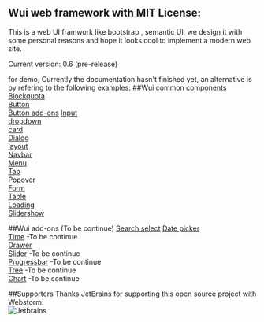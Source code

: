 Wui web framework with MIT License:
-------------------------------
This is a web UI framwork like bootstrap , semantic UI,
we design it with some personal reasons and hope it looks cool to implement a modern web site.

Current version: 0.6 (pre-release)

for demo, Currently the documentation hasn't finished yet, an alternative is by refering to the following examples:
##Wui common components<br/>
[Blockquota](http://htmlpreview.github.io/?https://github.com/jeven2016/wheel-ui/blob/master/example/blockquota.html "Blockquota")  
[Button](http://htmlpreview.github.io/?https://github.com/jeven2016/wheel-ui/blob/master/example/button.html "Button")  
[Button add-ons](http://htmlpreview.github.io/?https://github.com/jeven2016/wheel-ui/blob/master/example/button-add-ons.html "Button") 
[Input](http://htmlpreview.github.io/?https://github.com/jeven2016/wheel-ui/blob/master/example/input.html)  
[dropdown](http://htmlpreview.github.io/?https://github.com/jeven2016/wheel-ui/blob/master/example/dropdown.html)  
[card](http://htmlpreview.github.io/?https://github.com/jeven2016/wheel-ui/blob/master/example/card.html)  
[Dialog](http://htmlpreview.github.io/?https://github.com/jeven2016/wheel-ui/blob/master/example/dialog.html)  
[layout](http://htmlpreview.github.io/?https://github.com/jeven2016/wheel-ui/blob/master/example/layout.html)  
[Navbar](http://htmlpreview.github.io/?https://github.com/jeven2016/wheel-ui/blob/master/example/navbar.html)  
[Menu](http://htmlpreview.github.io/?https://github.com/jeven2016/wheel-ui/blob/master/example/menu.html)  
[Tab](http://htmlpreview.github.io/?https://github.com/jeven2016/wheel-ui/blob/master/example/tab.html)  
[Popover](http://htmlpreview.github.io/?https://github.com/jeven2016/wheel-ui/blob/master/example/popover.html)  
[Form](http://htmlpreview.github.io/?https://github.com/jeven2016/wheel-ui/blob/master/example/form.html)  
[Table](http://htmlpreview.github.io/?https://github.com/jeven2016/wheel-ui/blob/master/example/table.html)  
[Loading](http://htmlpreview.github.io/?https://github.com/jeven2016/wheel-ui/blob/master/example/loading.html)  
[Slidershow](http://htmlpreview.github.io/?https://github.com/jeven2016/wheel-ui/blob/master/example/slidershow.html)  
    
##Wui add-ons (To be continue)
[Search select](http://htmlpreview.github.io/?https://github.com/jeven2016/wheel-ui/blob/master/example/search-select.html)
[Date picker](http://htmlpreview.github.io/?https://github.com/jeven2016/wheel-ui/blob/master/example/datePicker.html)  
[Time](#) -To be continue  
[Drawer](http://htmlpreview.github.io/?https://github.com/jeven2016/wheel-ui/blob/master/example/drawer.html)  
[Slider](#) -To be continue  
[Progressbar](#) -To be continue  
[Tree](#) -To be continue  
[Chart](#) -To be continue  

##Supporters
Thanks JetBrains for supporting this open source project with Webstorm:<br/>
![Jetbrains](https://upload.wikimedia.org/wikipedia/commons/thumb/1/1a/JetBrains_Logo_2016.svg/150px-JetBrains_Logo_2016.svg.png)

